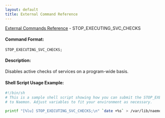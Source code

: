 ```yaml
---
layout: default
title: External Command Reference
---
```


<!--
************************************************
* AUTO GENERATED PAGE - USE ./update SCRIPT
************************************************
-->

<span class="glyphicon glyphicon-arrow-up"></span><a href="index.html"> External Commands Reference</a> - STOP_EXECUTING_SVC_CHECKS<br>

#### Command Format:

`STOP_EXECUTING_SVC_CHECKS;`

#### Description:

Disables active checks of services on a program-wide basis.

#### Shell Script Usage Example:

```sh
#!/bin/sh
# This is a sample shell script showing how you can submit the STOP_EXECUTING_SVC_CHECKS command
# to Naemon. Adjust variables to fit your environment as necessary.

printf "[%lu] STOP_EXECUTING_SVC_CHECKS;\n" `date +%s` > /var/lib/naemon/naemon.cmd
```
